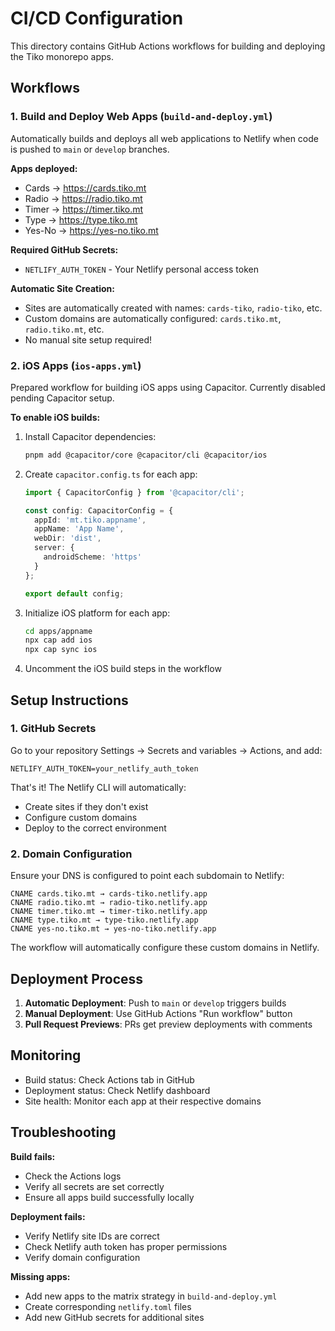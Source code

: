 # CI/CD Configuration

This directory contains GitHub Actions workflows for building and deploying the Tiko monorepo apps.

## Workflows

### 1. Build and Deploy Web Apps (`build-and-deploy.yml`)

Automatically builds and deploys all web applications to Netlify when code is pushed to `main` or `develop` branches.

**Apps deployed:**
- Cards → https://cards.tiko.mt
- Radio → https://radio.tiko.mt  
- Timer → https://timer.tiko.mt
- Type → https://type.tiko.mt
- Yes-No → https://yes-no.tiko.mt

**Required GitHub Secrets:**
- `NETLIFY_AUTH_TOKEN` - Your Netlify personal access token

**Automatic Site Creation:**
- Sites are automatically created with names: `cards-tiko`, `radio-tiko`, etc.
- Custom domains are automatically configured: `cards.tiko.mt`, `radio.tiko.mt`, etc.
- No manual site setup required!

### 2. iOS Apps (`ios-apps.yml`)

Prepared workflow for building iOS apps using Capacitor. Currently disabled pending Capacitor setup.

**To enable iOS builds:**
1. Install Capacitor dependencies:
   ```bash
   pnpm add @capacitor/core @capacitor/cli @capacitor/ios
   ```

2. Create `capacitor.config.ts` for each app:
   ```typescript
   import { CapacitorConfig } from '@capacitor/cli';

   const config: CapacitorConfig = {
     appId: 'mt.tiko.appname',
     appName: 'App Name',
     webDir: 'dist',
     server: {
       androidScheme: 'https'
     }
   };

   export default config;
   ```

3. Initialize iOS platform for each app:
   ```bash
   cd apps/appname
   npx cap add ios
   npx cap sync ios
   ```

4. Uncomment the iOS build steps in the workflow

## Setup Instructions

### 1. GitHub Secrets

Go to your repository Settings → Secrets and variables → Actions, and add:

```
NETLIFY_AUTH_TOKEN=your_netlify_auth_token
```

That's it! The Netlify CLI will automatically:
- Create sites if they don't exist
- Configure custom domains
- Deploy to the correct environment

### 2. Domain Configuration

Ensure your DNS is configured to point each subdomain to Netlify:

```
CNAME cards.tiko.mt → cards-tiko.netlify.app
CNAME radio.tiko.mt → radio-tiko.netlify.app
CNAME timer.tiko.mt → timer-tiko.netlify.app
CNAME type.tiko.mt → type-tiko.netlify.app
CNAME yes-no.tiko.mt → yes-no-tiko.netlify.app
```

The workflow will automatically configure these custom domains in Netlify.

## Deployment Process

1. **Automatic Deployment**: Push to `main` or `develop` triggers builds
2. **Manual Deployment**: Use GitHub Actions "Run workflow" button
3. **Pull Request Previews**: PRs get preview deployments with comments

## Monitoring

- Build status: Check Actions tab in GitHub
- Deployment status: Check Netlify dashboard
- Site health: Monitor each app at their respective domains

## Troubleshooting

**Build fails:**
- Check the Actions logs
- Verify all secrets are set correctly
- Ensure all apps build successfully locally

**Deployment fails:**
- Verify Netlify site IDs are correct
- Check Netlify auth token has proper permissions
- Verify domain configuration

**Missing apps:**
- Add new apps to the matrix strategy in `build-and-deploy.yml`
- Create corresponding `netlify.toml` files
- Add new GitHub secrets for additional sites